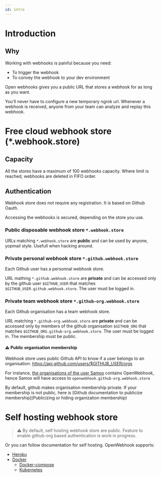 ```yaml
---
id: intro
---
```


# Introduction

## Why

Working with webhooks is painful because you need:

- To trigger the webhook
- To convey the webhook to your dev environment

Open webhooks gives you a public URL that stores a webhook for as long as you want.

You'll never have to configure a new temporary ngrok url. Whenever a webhook is received, anyone from your team can analyze and replay this webhook.

# Free cloud webhook store (\*.webhook.store)

## Capacity

All the stores have a maximum of 100 webhooks capacity. Where limit is reached, webhooks are deleted in FIFO order.

## Authentication

Webhook store does not require any registration. It is based on Github Oauth.

Accessing the webhooks is secured, depending on the store you use.

### Public disposable webhook store `*.webhook.store`

URLs matching `*.webhook.store` are **public** and can be used by anyone, yopmail style.
Usefull when hacking around.

### Private personal webhook store `*.github.webhook.store`

Each Github user has a personnal webhook store.

URL mathing `*.github.webhook.store` are **private** and can be accessed only by the github user `$GITHUB_USER` that matches `$GITHUB_USER.github.webhook.store`. The user must be logged in.

### Private team webhook store `*.github-org.webhook.store`

Each Github organisation has a team webhook store.

URL matching `*.github-org.webhook.store` are **private** and can be accessed only by members of the github organisation `$GITHUB_ORG` that matches `$GITHUB_ORG.github-org.webhook.store`. The user must be logged in. The membership must be public.

#### ⚠️ Public organisation membership

Webhook store uses public Github API to know if a user belongs to an organisation:
https://api.github.com/users/$GITHUB_USER/orgs

For instance, [the organisations of the user Samox](https://api.github.com/users/Samox/orgs) contains OpenWebhook, hence Samox will have access to `openwebhook.github-org.webhook.store`

By default, github makes organisation membership private. If your membership is not public, here is [Github documentation to publicize membership](Publicizing or hiding organization membership)

# Self hosting webhook store

> ⚠️ By default, self hosting webhook store are public. Feature to enable github-org based authentication is work in progress.

Or you can follow documentation for self hosting. OpenWebhook supports:

- [Heroku](self-hosting/install-store-heroku)
- [Docker](https://hub.docker.com/r/openwebhook/webhook-store/tags)
  - [Docker-compose](self-hosting/install-store-docker-compose)
  - [Kubernetes](self-hosting/install-store-kubernetes)
